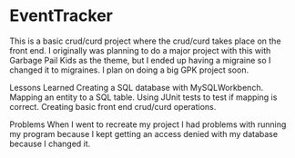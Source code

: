 # EventTracker


This is a basic crud/curd project where the crud/curd takes place on the front end.  I originally was planning to do a major project with this with Garbage Pail Kids as the theme, but I ended up having a migraine so I changed it to migraines.  I plan on doing a big GPK project soon.

Lessons Learned
Creating a SQL database with MySQLWorkbench.
Mapping an entity to a SQL table.
Using JUnit tests to test if mapping is correct.
Creating basic front end crud/curd operations.

Problems
When I went to recreate my project I had problems with running my program because I kept getting an access denied with my database because I changed it.
